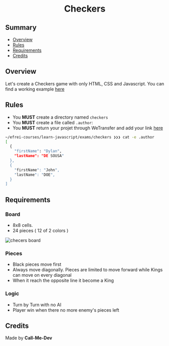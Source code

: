 <h1 align="middle"> Checkers </h1>

## Summary

* [Overview](#Overview)
* [Rules](#Rules)
* [Requirements](#requirements)
* [Credits](#Credits)

## Overview
Let's create a Checkers game with only HTML, CSS and Javascript.
You can find a working example [here](http://thierry.franquin.free.fr/jeudame/Dames.htm)

## Rules

* You **MUST** create a directory named `checkers`
* You **MUST** create a file called `.author`:
* You **MUST** return your projet through WeTransfer and add your link [here](https://docs.google.com/spreadsheets/d/1V0PYRZaepY-LeFda4PVIfrZ0C_9Yp9TKPQ9IvJ3srdE/edit?usp=sharing)

```sh
~/efrei-courses/learn-javascript/exams/checkers ❯❯❯ cat -e .author
[
  {
    "firstName": "Dylan",
    "lastName": "DE SOUSA"
  },
  {
    "firstName": "John",
    "lastName": "DOE",
  }
]
```

## Requirements

### Board
  - 8x8 cells.
  - 24 pieces ( 12 of 2 colors )

![checers board ](https://www.ducksters.com/games/checkers.png)

### Pieces
  - Black pieces move first
  - Always move diagonally. Pieces are limited to move forward while Kings can move on every diagonal
  - When it reach the opposite line it become a King

### Logic
  - Turn by Turn with no AI
  - Player win when there no more enemy's pieces left

## Credits

Made by **Call-Me-Dev**
